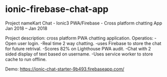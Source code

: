 # ionic-firebase-chat-app



Project nameKart Chat - Ionic3 PWA/Firebase - Cross platform chatting App
Jan 2018 – Jan 2018

Project description: cross platform PWA chatting application.
Operatios:
-Open user login.
-Real time 2 way chatting.
-uses Firebase to store the chat for future retrival.
-Scores 82% on Lighthouse PWA audit.
-Chat with 2 sided display of text based on username.
-Uses service worker to store cache to run offline.

Demo: https://ionic-chat-starter-9b493.firebaseapp.com/
